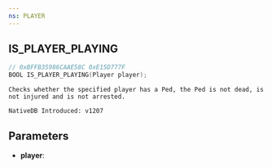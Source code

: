 ```yaml
---
ns: PLAYER
---
```

## IS_PLAYER_PLAYING

```c
// 0xBFFB35986CAAE58C 0xE15D777F
BOOL IS_PLAYER_PLAYING(Player player);
```

```
Checks whether the specified player has a Ped, the Ped is not dead, is not injured and is not arrested.

NativeDB Introduced: v1207
```

## Parameters
* **player**:
